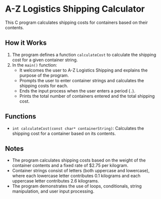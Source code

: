# A-Z Logistics Shipping Calculator

This C program calculates shipping costs for containers based on their contents.

## How it Works

1. The program defines a function `calculateCost` to calculate the shipping cost for a given container string.
2. In the `main()` function:
   - It welcomes the user to A-Z Logistics Shipping and explains the purpose of the program.
   - Prompts the user to enter container strings and calculates the shipping costs for each.
   - Ends the input process when the user enters a period (`.`).
   - Prints the total number of containers entered and the total shipping cost.

## Functions

- `int calculateCost(const char* containerString)`: Calculates the shipping cost for a container based on its contents.

## Notes

- The program calculates shipping costs based on the weight of the container contents and a fixed rate of $2.75 per kilogram.
- Container strings consist of letters (both uppercase and lowercase), where each lowercase letter contributes 0.1 kilograms and each uppercase letter contributes 2.6 kilograms.
- The program demonstrates the use of loops, conditionals, string manipulation, and user input processing.
